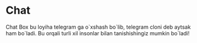 # Chat
<p>Chat Box bu loyiha telegram ga o`xshash bo`lib, telegram cloni deb aytsak ham bo`ladi. Bu orqali turli xil insonlar bilan tanishishingiz mumkin bo`ladi!</p>

